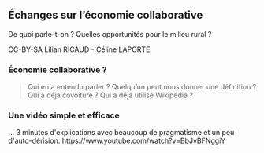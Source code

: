 ## Échanges sur l’économie collaborative

De quoi parle-t-on ? Quelles opportunités pour le milieu rural ?

CC-BY-SA Lilian RICAUD - Céline LAPORTE


### Économie collaborative ?

> Qui en a entendu parler ? Quelqu’un peut nous donner une définition ?
> Qui a déja covoituré ?
> Qui a déja utilisé Wikipédia ?



### Une vidéo simple et efficace
... 3 minutes d'explications avec beaucoup de pragmatisme et un peu d'auto-dérision. https://www.youtube.com/watch?v=BbJvBFNggiY 
